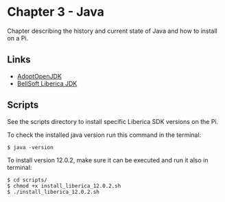 # Chapter 3 - Java
Chapter describing the history and current state of Java and how to install on a Pi.

## Links
* [AdoptOpenJDK](https://adoptopenjdk.net/)
* [BellSoft Liberica JDK](https://bell-sw.com/)

## Scripts
See the scripts directory to install specific Liberica SDK versions on the Pi.

To check the installed java version run this command in the terminal:
```
$ java -version
```

To install version 12.0.2, make sure it can be executed and run it also in terminal:
```
$ cd scripts/
$ chmod +x install_liberica_12.0.2.sh
$ ./install_liberica_12.0.2.sh
```
